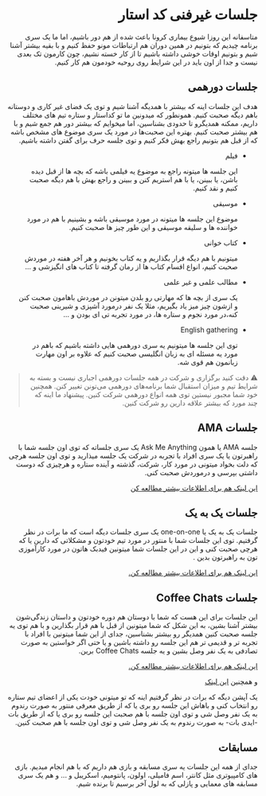 <div dir="rtl" align='right'>


# جلسات غیرفنی کد استار 

متاسفانه این روزا شیوع بیماری کرونا باعث شده از هم دور باشیم، اما ما یک سری برنامه چیدیم که بتونیم در همین دوران هم ارتباطات مونو حفظ کنیم و با بقیه بیشتر آشنا شیم و بتونیم اوقات خوشی داشته باشیم تا از کار خسته نشیم، چون کارمون تک بعدی نیست و جدا از اون باید در این شرایط روی روحیه خودمون هم کار کنیم.

## جلسات دورهمی 

هدف این جلسات اینه که بیشتر با همدیگه آشنا شیم و توی یک فضای غیر کاری و دوستانه باهم دیگه صحبت کنیم.
همونطور که میدونین ما تو کداستار و ستاره تیم های مختلف داریم، ممکنه همدیگرو تا حدودی بشناسین، اما میخوایم که بیشتر
دور هم جمع شیم و با هم بیشتر صحبت کنیم.
بهتره این صحبت‌ها در مورد یک سری موضوع های مشخص باشه که از قبل هم بتونیم راجع بهش فکر کنیم و توی جلسه حرف
برای گفتن داشته باشیم.

* فیلم

  این جلسه ها میتونه راجع به موضوع یه فیلمی باشه که بچه ها از قبل دیده باشن، یا ببینن، یا با هم استریم
  کنن و ببینن و راجع بهش با هم دیگه صحبت کنیم و نقد کنیم.    

* موسیقی

  موضوع این جلسه ها میتونه در مورد موسیقی باشه و بشینیم با هم در مورد خواننده ها و سلیقه موسیقی و
  این طور چیز ها صحبت کنیم.
    
*  کتاب خوانی

    میتونیم با هم دیگه قرار بگذاریم و یه کتاب بخونیم و هر آخر هفته در موردش صحبت کنیم، انواع اقسام
    کتاب ها از رمان گرفته تا کتاب های انگیزشی و ...

* مطالب علمی و غیر علمی

  یک سری از بچه ها که مهارتی رو بلدن میتونن در موردش باهامون صحبت کنن و ازشون چیز میز یاد بگیریم،
  مثلا یک نفر درمورد آشپزی و شیرینی صحبت کنه،در مورد نجوم و ستاره ها، در مورد تجربه تی ای بودن و ...

* English gathering

  توی این جلسه ها میتونیم یه سری دورهمی هایی داشته باشیم که باهم در مورد یه مسئله ای به زبان
  انگلیسی صحبت کنیم که علاوه بر اون مهارت زبانمون هم قوی شه.

> :warning: دقت کنید برگزاری و شرکت در همه جلسات دورهمی اجباری نیست و بسته به شرایط تیم و میزان استقبال شما برنامه‌های دورهمی می‌تونن تغییر کنن. همچنین خود شما مجبور نیستین توی همه انواع دورهمی شرکت کنین. پیشنهاد ما اینه که چند مورد که بیشتر علاقه دارین رو شرکت کنین.
  
## جلسات AMA
  
جلسه AMA یا همون Ask Me Anything یک سری جلساته که توی اون جلسه شما با راهبرتون یا یک سری افراد با تجربه در شرکت یک جلسه میذارید و توی اون
جلسه هرچی که دلت بخواد میتونی در مورد کار، شرکت، گذشته و آینده ستاره و هرچیزی که دوست داشتی بپرسی و 
  درموردش صحبت کنی.
    
[این لینک هم برای اطلاعات بیشتر مطالعه کن](https://worldofwork.io/2019/07/ask-me-anything-sessions/)

## جلسات یک به یک

جلسات یک به یک یا one-on-one یک سری جلسات دیگه است که ما برات در نظر گرفتیم. توی این جلسات شما با
منتور در مورد تیم خودتون و مشکلاتی که دارین یا که هرچی صحبت کنی و این در این جلسات شما میتونین فیدبک هاتون در مورد کارآموزی تون به راهبرتون بدین .  
    
  
[این لینک هم برای اطلاعات بیشتر مطالعه کن.](https://knowyourteam.com/blog/2018/01/03/7-ways-to-prepare-for-an-effective-one-on-one-meeting-with-your-manager/)
  
    
## جلسات Coffee Chats
    
  این جلسات برای این هست که شما با دوستان هم دوره خودتون و داستان زندگی‌شون بیشتر آشنا بشین، به این شکل که شما میتونین از قبل با هم قرار بگذارین و با هم توی یه جلسه صحبت کنین همدیگر رو بیشتر بشناسین، جدای از این شما میتونین با افراد با تجربه تر و قدیمی تر هم این جلسه رو داشته باشین و یا حتی اگر خواستین به صورت تصادفی به یک نفر وصل بشین و یه جلسه Coffee Chats برین.
    

   
  [این لینک هم برای اطلاعات بیشتر مطالعه کن.](https://arrivein.com/career-ca/coffee-chats-what-questions-should-you-ask-to-network-better/#:~:text=A%20coffee%20chat%2C%20also%20known,individual's%20career%20path%20and%20role.)
    
  و همچنین [این لینک](https://about.gitlab.com/company/culture/all-remote/informal-communication/#coffee-chats)

  یک آپشن دیگه که برات در نظر گرفتیم اینه که تو میتونی خودت یکی از اعضای تیم ستاره رو انتخاب کنی و باهاش
  این جلسه رو بری یا که از طریق معرفی منتور به صورت رندوم به یک نفر وصل شی و توی اون جلسه با هم صحبت
  این جلسه رو بری یا که از طریق بات -ایدی بات- به صورت رندوم به یک نفر وصل شی و توی اون جلسه با هم صحبت
  کنین. 
    
## مسابقات

جدای از همه این جلسات یه سری مسابقه و بازی هم داریم که با هم انجام میدیم.
بازی های کامپیوتری مثل کانتر، اسم فامیلی، اولون، پانتومیم، اسکریبل و ...
 و هم یک سری مسابقه های
معمایی و پازلی که به لول آخر برسیم تا برنده شیم.

</div>
